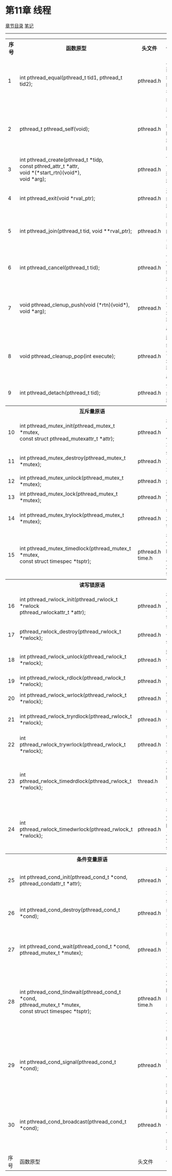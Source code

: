 <h1 id=file_func>
    第11章 线程
</h1>

[章节目录](../../README.md#title_ch11 "返回章节目录")
[笔记](notes.md "进入笔记")

---

<table>
    <tr>
        <th>序号</th><th>函数原型</th><th>头文件</th><th>说明</th>
    </tr>
    <tr>
        <td>1</td>
        <td>int pthread_equal(pthread_t tid1, pthread_t tid2);</td>
        <td>pthread.h</td>
        <td>比较两个线程ID是否相等</td>
    </tr>
    <tr>
        <td>2</td>
        <td>pthread_t pthread_self(void);</td>
        <td>pthread.h</td>
        <td>获取调用线程的线程ID。</td>
    </tr>
    <tr>
        <td>3</td>
        <td>int pthread_create(pthread_t *tidp,<br>
            const pthred_attr_t *attr,<br>
            void *(*start_rtn)(void*),<br>
            void *arg);</td>
        <td>pthread.h</td>
        <td>创建一个新线程。</td>
    </tr>
    <tr>
        <td>4</td>
        <td>int pthread_exit(void *rval_ptr);</td>
        <td>pthread.h</td>
        <td>退出线程。</td>
    </tr>
    <tr>
        <td>5</td>
        <td>int pthread_join(pthread_t tid, void **rval_ptr);</td>
        <td>pthread.h</td>
        <td>获取线程的退出状态。</td>
    </tr>
    <tr>
        <td>6</td>
        <td>int pthread_cancel(pthread_t tid);</td>
        <td>pthread.h</td>
        <td>请求取消线程。</td>
    </tr>
    <tr>
        <td>7</td>
        <td>void pthread_clenup_push(void (*rtn)(void*), void *arg);</td>
        <td>pthread.h</td>
        <td>注册线程清理处理程序。</td>
    </tr>
    <tr>
        <td>8</td>
        <td>void pthread_cleanup_pop(int execute);</td>
        <td>pthread.h</td>
        <td>删除线程清理处理程序。</td>
    </tr>
    <tr>
        <td>9</td>
        <td>int pthread_detach(pthread_t tid);</td>
        <td>pthread.h</td>
        <td>分离线程。</td>
    </tr>
    <tr>
        <th colspan="4">互斥量原语</th>
    </tr>
    <tr>
        <td>10</td>
        <td>int pthread_mutex_init(pthread_mutex_t *mutex,<br>
            const struct pthread_mutexattr_t *attr);</td>
        <td>pthread.h</td>
        <td>初始化互斥量。</td>
    </tr>
    <tr>
        <td>11</td>
        <td>int pthread_mutex_destroy(pthread_mutex_t *mutex);</td>
        <td>pthread.h</td>
        <td>销毁互斥量。</td>
    </tr>
    <tr>
        <td>12</td>
        <td>int pthread_mutex_unlock(pthread_mutex_t *mutex);</td>
        <td>pthread.h</td>
        <td>解锁</td>
    </tr>
    <tr>
        <td>13</td>
        <td>int pthread_mutex_lock(pthread_mutex_t *mutex);</td>
        <td>pthread.h</td>
        <td>加锁。</td>
    </tr>
    <tr>
        <td>14</td>
        <td>int pthread_mutex_trylock(pthread_mutex_t *mutex);</td>
        <td>pthread.h</td>
        <td>尝试加锁。</td>
    </tr>
    <tr>
        <td>15</td>
        <td>int pthread_mutex_timedlock(pthread_mutex_t *mutex,<br>
            const struct timespec *tsptr);</td>
        <td>pthread.h<br>time.h</td>
        <td>在指定的时间之前加锁。</td>
    </tr>
    <tr>
        <th colspan="4">读写锁原语</th>
    </tr>
    <tr>
        <td>16</td>
        <td>int pthread_rwlock_init(pthread_rwlock_t *rwlock<br>
            pthread_rwlockattr_t *attr);</td>
        <td>pthread.h</td>
        <td>初始化读写锁。</td>
    </tr>
    <tr>
        <td>17</td>
        <td>pthread_rwlock_destroy(pthread_rwlock_t *rwlock);</td>
        <td>pthread.h</td>
        <td>销毁读写锁。</td>
    </tr>
    <tr>
        <td>18</td>
        <td>int pthread_rwlock_unlock(pthread_rwlock_t *rwlock);</td>
        <td>pthread.h</td>
        <td>释放读写锁。</td>
    </tr>
    <tr>
        <td>19</td>
        <td>int pthread_rwlock_rdlock(pthread_rwlock_t *rwlock);</td>
        <td>pthread.h</td>
        <td>读加锁。</td>
    </tr>
    <tr>
        <td>20</td>
        <td>int pthread_rwlock_wrlock(pthread_rwlock_t *rwlock);</td>
        <td>pthread.h</td>
        <td>写加锁。</td>
    </tr>
    <tr>
        <td>21</td>
        <td>int pthread_rwlock_tryrdlock(pthread_rwlock_t *rwlock);</td>
        <td>pthread.h</td>
        <td>尝试读加锁。</td>
    </tr>
    <tr>
        <td>22</td>
        <td>int pthread_rwlock_trywrlock(pthread_rwlock_t *rwlock);</td>
        <td>pthread.h</td>
        <td>尝试写加锁。</td>
    </tr>
    <tr>
        <td>23</td>
        <td>int pthread_rwlock_timedrdlock(pthread_rwlock_t *rwlock);</td>
        <td>thread.h</td>
        <td>在指定的时间之前读加锁。</td>
    </tr>
    <tr>
        <td>24</td>
        <td>int pthread_rwlock_timedwrlock(pthread_rwlock_t *rwlock);</td>
        <td>pthread.h</td>
        <td>在指定的时间之前写加锁。</td>
    </tr>
    <tr>
        <th colspan="4">条件变量原语</th>
    </tr>
    <tr>
        <td>25</td>
        <td>int pthread_cond_init(pthread_cond_t *cond,<br>
            pthread_condattr_t *attr);</td>
        <td>pthread.h</td>
        <td>初始化条件变量</td>
    </tr>
    <tr>
        <td>26</td>
        <td>int pthread_cond_destroy(pthread_cond_t *cond);</td>
        <td>pthread.h</td>
        <td>销毁条件变量。</td>
    </tr>
    <tr>
        <td>27</td>
        <td>int pthread_cond_wait(pthread_cond_t *cond,<br>
            pthread_mutex_t *mutex);</td>
        <td>pthread.h</td>
        <td>等待条件变量为真。</td>
    </tr>
    <tr>
        <td>28</td>
        <td>int pthread_cond_tindwait(pthread_cond_t *cond,<br>
            pthread_mutex_t *mutex,<br>
            const struct timespec *tsptr);</td>
        <td>pthread.h<br>time.h</td>
        <td>在规定的时间内等待条件变量为真。</td>
    </tr>
    <tr>
        <td>29</td>
        <td>int pthread_cond_signal(pthread_cond_t *cond);</td>
        <td>pthread.h</td>
        <td>唤醒至少一个等待该条件的线程。</td>
    </tr>
    <tr>
        <td>30</td>
        <td>int pthread_cond_broadcast(pthread_cond_t *cond);</td>
        <td>pthread.h</td>
        <td>唤醒所有等待该条件的线程。</td>
    </tr>
    <tr>
        <td>序号</td>
        <td>函数原型</td>
        <td>头文件</td>
        <td>说明</td>
    </tr>
</table>